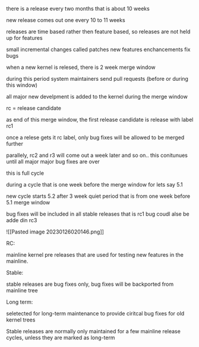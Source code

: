 there is a release every two months that is about 10 weeks

new release comes out one every 10 to 11 weeks

releases are time based rather then feature based, so releases are not held up for features

small incremental changes called patches
new features
enchancements
fix bugs

when a new kernel is relesed, there is 2 week merge window

during this period system maintainers send pull requests (before or during this window)

all major new develpment is added to the kernel during the merge window

rc = release candidate

as end of this merge window, the first release candidate is release with label rc1

once a relese gets it rc label, only bug fixes will be allowed to be merged further

parallely, rc2 and r3 will come out a week later and so on.. this conitunues until all major major bug fixes are over


this is full cycle

during a cycle that is one week before the merge window for lets say 5.1

new cycle starts 5.2 after 3 week quiet period that is from one week before 5.1 merge window 

bug fixes will be included in all stable releases that is rc1 bug coudl alse be adde din rc3

![[Pasted image 20230126020146.png]]

RC:

mainline kernel pre releases that are used for testing new features in the mainline.

Stable:

stable releases are bug fixes only, bug fixes will be backported from mainline tree

Long term:

seletected for long-term maintenance to provide ciritcal bug fixes for old kernel trees



Stable releases are normally only maintained for a few mainline release cycles, unless they are marked as long-term



